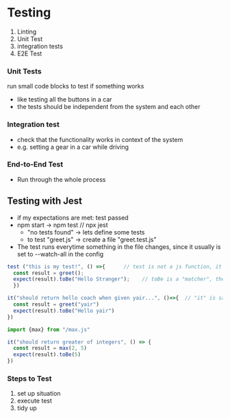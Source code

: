 # Testing
1. Linting
2. Unit Test
3. integration tests
4. E2E Test

### Unit Tests
run small code blocks to test if something works
* like testing all the buttons in a car
* the tests should be independent from the system and each other

### Integration test
* check that the functionality works in context of the system
* e.g. setting a gear in a car while driving

### End-to-End Test
* Run through the whole process

## Testing with Jest
* if my expectations are met: test passed
* npm start -> npm test  // npx jest
  * "no tests found" -> lets define some tests
  * to test "greet.js" -> create a file "greet.test.js"
* The test runs everytime something in the file changes, since it usually is set to --watch-all in the config

```js
test ("this is my test!", () =>{      // test is not a js function, it comes from jest
  const result = greet();
  expect(result).toBe("Hello Stranger");    // toBe is a "matcher", there exist many different ones
  })
```

```js
it("should return hello coach when given yair...", ()=>{  // "it" is same as "test" but nicer to read
  const result = greet("yair")
  expect(result).toBe("Hello yair")
})
```

```js
import {max} from "/max.js"

it("should return greater of integers", () => {
  const result = max(2, 5)
  expect(result).toBe(5)
})
```

### Steps to Test
1. set up situation
2. execute test
3. tidy up
